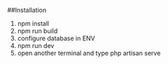 ##Installation 
1. npm install
2. npm run build
3. configure database in ENV
4. npm run dev
5. open another terminal and type php artisan serve
